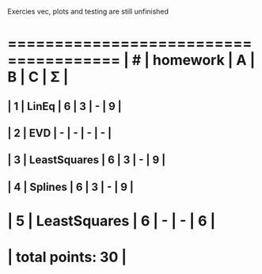 Exercies vec, plots and testing are still unfinished

 ======================================
| #  | homework      | A | B | C | Σ   |
 ======================================
| 1  | LinEq         | 6 | 3 | - | 9  |
---------------------------------------
| 2  | EVD           | - | - | - |  -  |
---------------------------------------
| 3  | LeastSquares  | 6 | 3 | - |  9  |
---------------------------------------
| 4  | Splines       | 6 | 3 | - |  9  |
---------------------------------------
| 5  | LeastSquares  | 6 | - | - |  6  |
 ======================================
|                    total points: 30  |
 ======================================

